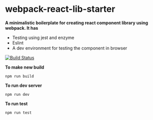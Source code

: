 # webpack-react-lib-starter

**A minimalistic boilerplate for creating react component library using webpack. It has**
* Testing using jest and enzyme
* Eslint
* A dev environment for testing the component in browser

[![Build Status](https://travis-ci.org/arunghosh/react-pin-input.svg?branch=master)](https://travis-ci.org/arunghosh/react-pin-input)

**To make new build**
```
npm run build
```

**To run dev server**
```
npm run dev
```

**To run test**
```
npm run test
```

